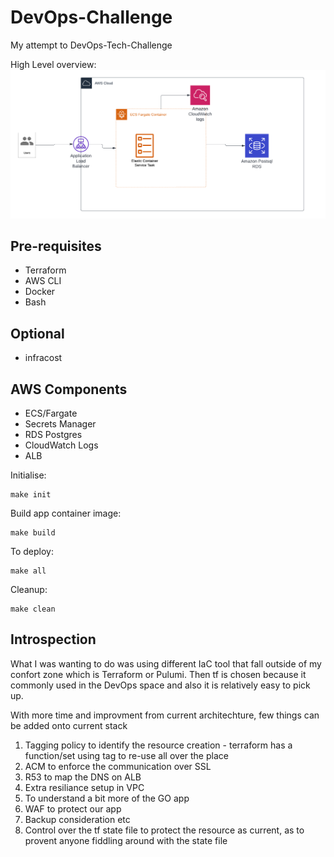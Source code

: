**DevOps-Challenge**
============================================================================
My attempt to DevOps-Tech-Challenge

High Level overview:
![architecture](./images/diagram.png)

## Pre-requisites
* Terraform
* AWS CLI
* Docker
* Bash

## Optional
* infracost

## AWS Components
* ECS/Fargate
* Secrets Manager
* RDS Postgres
* CloudWatch Logs
* ALB

Initialise:
```console
make init
```

Build app container image:
```console
make build
```

To deploy:
```console
make all
```

Cleanup:
```console
make clean
```

## Introspection
What I was wanting to do was using different IaC tool that fall outside of my confort zone which is Terraform or Pulumi. Then tf is chosen because it commonly used in the DevOps space and also it is relatively easy to pick up. 

With more time and improvment from current architechture, few things can be added onto current stack
1. Tagging policy to identify the resource creation - terraform has a function/set using tag to re-use all over the place
2. ACM to enforce the communication over SSL
3. R53 to map the DNS on ALB
4. Extra resiliance setup in VPC
5. To understand a bit more of the GO app
6. WAF to protect our app
7. Backup consideration etc
8. Control over the tf state file to protect the resource as current, as to provent anyone fiddling around with the state file